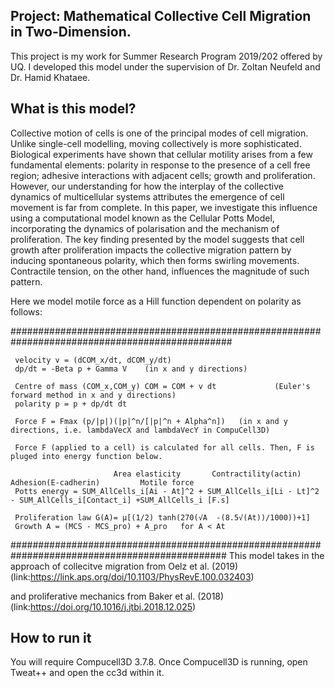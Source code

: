 ## Project: Mathematical Collective Cell Migration in Two-Dimension.

This project is my work for Summer Research Program 2019/202 offered by UQ. I developed this model under the supervision of Dr. Zoltan Neufeld and Dr. Hamid Khataee.

## What is this model?

Collective motion of cells is one of the principal modes of cell migration. Unlike single-cell modelling, moving collectively is more sophisticated. Biological experiments have shown that cellular motility arises from a few fundamental elements: polarity in response to the presence of a cell free region; adhesive interactions with adjacent cells; growth and proliferation. However, our understanding for how the interplay of the collective dynamics of multicellular systems attributes the emergence of cell movement is far from complete. In this paper, we investigate this influence using a computational model known as the Cellular Potts Model, incorporating the dynamics of polarisation and the mechanism of proliferation. The key finding presented by the model suggests that cell growth after proliferation impacts the collective migration pattern by inducing spontaneous polarity, which then forms swirling movements. Contractile tension, on the other hand, influences the magnitude of such pattern.

Here we model motile force as a Hill function dependent on polarity as follows:

################################################################################################

     velocity v = (dCOM_x/dt, dCOM_y/dt) 
     dp/dt = -Beta p + Gamma V    (in x and y directions)
    
     Centre of mass (COM_x,COM_y) COM = COM + v dt             (Euler's forward method in x and y directions)               
     polarity p = p + dp/dt dt
   
     Force F = Fmax (p/|p|)(|p|^n/[|p|^n + Alpha^n])   (in x and y directions, i.e. lambdaVecX and lambdaVecY in CompuCell3D)

     Force F (applied to a cell) is calculated for all cells. Then, F is pluged into energy function below.

                           Area elasticity       Contractility(actin)       Adhesion(E-cadherin)         Motile force
     Potts energy = SUM_AllCells_i[Ai - At]^2 + SUM_AllCells_i[Li - Lt]^2 - SUM_AllCells_i[Contact_i] +SUM_AllCells_i [F.s]
     
     Proliferation law G(A)= μ[(1/2) tanh⁡(270(√A  -(8.5√(At))/1000))+1]
     Growth A = (MCS - MCS_pro) + A_pro   for A < At
###############################################################################################
 This model takes in the approach of collecitve migration from Oelz et al. (2019) (link:https://link.aps.org/doi/10.1103/PhysRevE.100.032403)
 
 and proliferative mechanics from Baker et al. (2018) (link:https://doi.org/10.1016/j.jtbi.2018.12.025)
 
 ## How to run it
 You will require Compucell3D 3.7.8. Once Compucell3D is running, open Tweat++ and open the cc3d within it.
